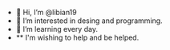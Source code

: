 - 👋 Hi, I’m @libian19
- 👀 I’m interested in desing and programming.
- 💞️ I’m learning every day.  
- ** I'm wishing to help and be helped.
<!---
libian19/libian19 is a ✨ special ✨ repository because its `README.md` (this file) appears on your GitHub profile.
You can click the Preview link to take a look at your changes.
--->
